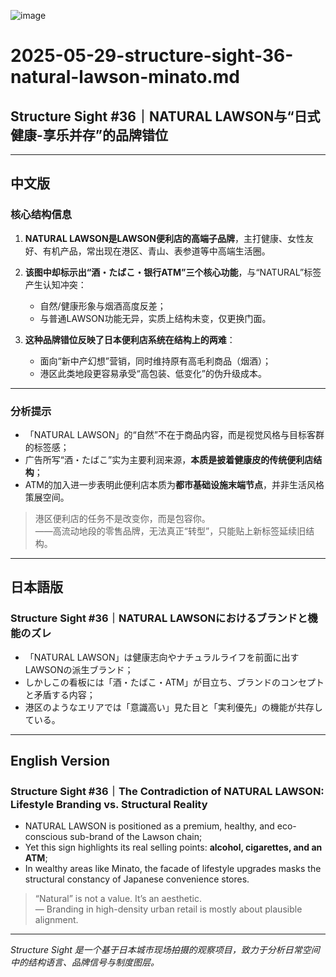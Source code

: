 ![image](https://github.com/user-attachments/assets/25faf599-fd7e-4724-bb6b-0e44ebf3b6f9)

# 2025-05-29-structure-sight-36-natural-lawson-minato.md

## Structure Sight #36｜NATURAL LAWSON与“日式健康-享乐并存”的品牌错位

---

## 中文版

### 核心结构信息

1. **NATURAL LAWSON是LAWSON便利店的高端子品牌**，主打健康、女性友好、有机产品，常出现在港区、青山、表参道等中高端生活圈。
2. **该图中却标示出“酒・たばこ・银行ATM”三个核心功能**，与“NATURAL”标签产生认知冲突：
   - 自然/健康形象与烟酒高度反差；
   - 与普通LAWSON功能无异，实质上结构未变，仅更换门面。

3. **这种品牌错位反映了日本便利店系统在结构上的两难**：
   - 面向“新中产幻想”营销，同时维持原有高毛利商品（烟酒）；
   - 港区此类地段更容易承受“高包装、低变化”的伪升级成本。

---

### 分析提示

- 「NATURAL LAWSON」的“自然”不在于商品内容，而是视觉风格与目标客群的标签感；
- 广告所写“酒・たばこ”实为主要利润来源，**本质是披着健康皮的传统便利店结构**；
- ATM的加入进一步表明此便利店本质为**都市基础设施末端节点**，并非生活风格策展空间。

> 港区便利店的任务不是改变你，而是包容你。  
> ——高流动地段的零售品牌，无法真正“转型”，只能贴上新标签延续旧结构。

---

## 日本語版

### Structure Sight #36｜NATURAL LAWSONにおけるブランドと機能のズレ

- 「NATURAL LAWSON」は健康志向やナチュラルライフを前面に出すLAWSONの派生ブランド；
- しかしこの看板には「酒・たばこ・ATM」が目立ち、ブランドのコンセプトと矛盾する内容；
- 港区のようなエリアでは「意識高い」見た目と「実利優先」の機能が共存している。

---

## English Version

### Structure Sight #36｜The Contradiction of NATURAL LAWSON: Lifestyle Branding vs. Structural Reality

- NATURAL LAWSON is positioned as a premium, healthy, and eco-conscious sub-brand of the Lawson chain;
- Yet this sign highlights its real selling points: **alcohol, cigarettes, and an ATM**;
- In wealthy areas like Minato, the facade of lifestyle upgrades masks the structural constancy of Japanese convenience stores.

> “Natural” is not a value. It’s an aesthetic.  
> — Branding in high-density urban retail is mostly about plausible alignment.

---

*Structure Sight 是一个基于日本城市现场拍摄的观察项目，致力于分析日常空间中的结构语言、品牌信号与制度图层。*

